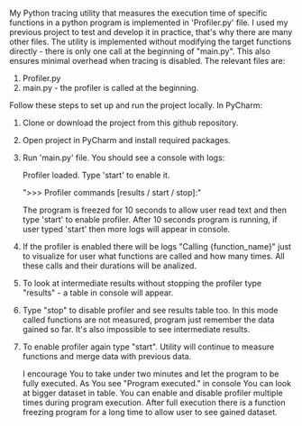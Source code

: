 My Python tracing utility that measures the execution time of specific functions in a python program is implemented in 'Profiler.py' file. I used my previous project to test and develop it in practice, that's why there are many other files.
The utility is implemented without modifying the target functions directly - there is only one call at the beginning of "main.py". This also ensures minimal overhead when tracing is disabled.
The relevant files are:
1. Profiler.py
2. main.py - the profiler is called at the beginning. 


Follow these steps to set up and run the project locally.
In PyCharm:
1. Clone or download the project from this github repository.
2. Open project in PyCharm and install required packages.
3. Run 'main.py' file. You should see a console with logs:
   
   Profiler loaded. Type 'start' to enable it.


      ">>> Profiler commands [results / start / stop]:"

      The program is freezed for 10 seconds to allow user read text and then type 'start' to enable profiler. After 10 seconds program is running, if user typed 'start' then more logs will appear in console.

4. If the profiler is enabled there will be logs "Calling {function_name}" just to visualize for user what functions are called and how many times. All these calls and their durations will be analized.

5. To look at intermediate results without stopping the profiler type "results" - a table in console will appear.

6. Type "stop" to disable profiler and see results table too. In this mode called functions are not measured, program just remember the data gained so far. It's also impossible to see intermediate results.

7. To enable profiler again type "start". Utility will continue to measure functions and merge data with previous data.

   I encourage You to take under two minutes and let the program to be fully executed. As You see "Program executed." in console You can look at bigger dataset in table. You can enable and disable profiler multiple times during program         execution.
   After full execution there is a function freezing program for a long time to allow user to see gained dataset.
